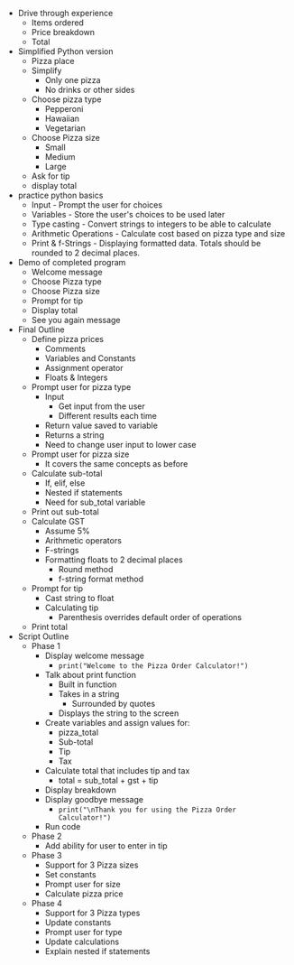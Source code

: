 - Drive through experience
	- Items ordered
	- Price breakdown
	- Total
- Simplified Python version
	- Pizza place
	- Simplify
		- Only one pizza
		- No drinks or other sides
	- Choose pizza type
		- Pepperoni
		- Hawaiian
		- Vegetarian
	- Choose Pizza size
		- Small
		- Medium
		- Large
	- Ask for tip
	- display total
- practice python basics
	- Input - Prompt the user for choices
	- Variables - Store the user's choices to be used later
	- Type casting - Convert strings to integers to be able to calculate
	- Arithmetic Operations - Calculate cost based on pizza type and size
	- Print & f-Strings - Displaying formatted data. Totals should be rounded to 2 decimal places.
- Demo of completed program
	- Welcome message
	- Choose Pizza type
	- Choose Pizza size
	- Prompt for tip
	- Display total
	- See you again message
- Final Outline
	- Define pizza prices
		- Comments
		- Variables and Constants
		- Assignment operator
		- Floats & Integers
	- Prompt user for pizza type
		- Input
			- Get input from the user
			- Different results each time
		- Return value saved to variable
		- Returns a string
		- Need to change user input to lower case
	- Prompt user for pizza size
		- It covers the same concepts as before
	- Calculate sub-total
		- If, elif, else
		- Nested if statements
		- Need for sub_total variable
	- Print out sub-total
	- Calculate GST
		- Assume 5%
		- Arithmetic operators
		- F-strings
		- Formatting floats to 2 decimal places
			- Round method
			- f-string format method
	- Prompt for tip
		- Cast string to float
		- Calculating tip
			- Parenthesis overrides default order of operations
	- Print total
- Script Outline
	- Phase 1
		- Display welcome message
			- `print("Welcome to the Pizza Order Calculator!")`
		- Talk about print function
			- Built in function
			- Takes in a string
				- Surrounded by quotes
			- Displays the string to the screen
		- Create variables and assign values for:
			- pizza_total
			- Sub-total
			- Tip
			- Tax
		- Calculate total that includes tip and tax
			- total = sub_total + gst + tip
		- Display breakdown
		- Display goodbye message
			- `print("\nThank you for using the Pizza Order Calculator!")`
		- Run code
	- Phase 2
		- Add ability for user to enter in tip
	- Phase 3
		- Support for 3 Pizza sizes
		- Set constants
		- Prompt user for size
		- Calculate pizza price
	- Phase 4
		- Support for 3 Pizza types
		- Update constants
		- Prompt user for type
		- Update calculations
		- Explain nested if statements